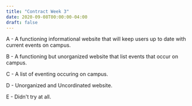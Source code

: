 ```yaml
---
title: "Contract Week 3"
date: 2020-09-08T00:00:00-04:00
draft: false
---
```


A - A functioning informational website that will keep users up to date with current events on campus.





B - A functioning but unorganized website that list events that occur on campus.





C - A list of eventing occuring on campus.





D - Unorganized and Uncordinated website.





E - Didn't try at all.
